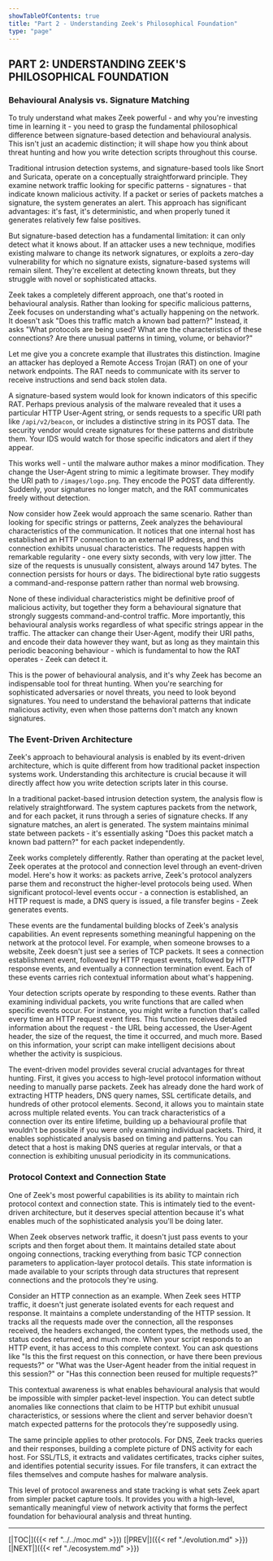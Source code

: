 ```yaml
---
showTableOfContents: true
title: "Part 2 - Understanding Zeek's Philosophical Foundation"
type: "page"
---
```



## **PART 2: UNDERSTANDING ZEEK'S PHILOSOPHICAL FOUNDATION**

### **Behavioural Analysis vs. Signature Matching**

To truly understand what makes Zeek powerful - and why you're investing time in learning it - you need to grasp the fundamental philosophical difference between signature-based detection and behavioural analysis. This isn't just an academic distinction; it will shape how you think about threat hunting and how you write detection scripts throughout this course.

Traditional intrusion detection systems, and signature-based tools like Snort and Suricata, operate on a conceptually straightforward principle. They examine network traffic looking for specific patterns - signatures - that indicate known malicious activity. If a packet or series of packets matches a signature, the system generates an alert. This approach has significant advantages: it's fast, it's deterministic, and when properly tuned it generates relatively few false positives.

But signature-based detection has a fundamental limitation: it can only detect what it knows about. If an attacker uses a new technique, modifies existing malware to change its network signatures, or exploits a zero-day vulnerability for which no signature exists, signature-based systems will remain silent. They're excellent at detecting known threats, but they struggle with novel or sophisticated attacks.

Zeek takes a completely different approach, one that's rooted in behavioural analysis. Rather than looking for specific malicious patterns, Zeek focuses on understanding what's actually happening on the network. It doesn't ask "Does this traffic match a known bad pattern?" Instead, it asks "What protocols are being used? What are the characteristics of these connections? Are there unusual patterns in timing, volume, or behavior?"

Let me give you a concrete example that illustrates this distinction. Imagine an attacker has deployed a Remote Access Trojan (RAT) on one of your network endpoints. The RAT needs to communicate with its server to receive instructions and send back stolen data.

A signature-based system would look for known indicators of this specific RAT. Perhaps previous analysis of the malware revealed that it uses a particular HTTP User-Agent string, or sends requests to a specific URI path like `/api/v2/beacon`, or includes a distinctive string in its POST data. The security vendor would create signatures for these patterns and distribute them. Your IDS would watch for those specific indicators and alert if they appear.

This works well  - until the malware author makes a minor modification. They change the User-Agent string to mimic a legitimate browser. They modify the URI path to `/images/logo.png`. They encode the POST data differently. Suddenly, your signatures no longer match, and the RAT communicates freely without detection.

Now consider how Zeek would approach the same scenario. Rather than looking for specific strings or patterns, Zeek analyzes the behavioural characteristics of the communication. It notices that one internal host has established an HTTP connection to an external IP address, and this connection exhibits unusual characteristics. The requests happen with remarkable regularity - one every sixty seconds, with very low jitter. The size of the requests is unusually consistent, always around 147 bytes. The connection persists for hours or days. The bidirectional byte ratio suggests a command-and-response pattern rather than normal web browsing.

None of these individual characteristics might be definitive proof of malicious activity, but together they form a behavioural signature that strongly suggests command-and-control traffic. More importantly, this behavioural analysis works regardless of what specific strings appear in the traffic. The attacker can change their User-Agent, modify their URI paths, and encode their data however they want, but as long as they maintain this periodic beaconing behaviour - which is fundamental to how the RAT operates - Zeek can detect it.

This is the power of behavioural analysis, and it's why Zeek has become an indispensable tool for threat hunting. When you're searching for sophisticated adversaries or novel threats, you need to look beyond signatures. You need to understand the behavioral patterns that indicate malicious activity, even when those patterns don't match any known signatures.


### **The Event-Driven Architecture**

Zeek's approach to behavioural analysis is enabled by its event-driven architecture, which is quite different from how traditional packet inspection systems work. Understanding this architecture is crucial because it will directly affect how you write detection scripts later in this course.

In a traditional packet-based intrusion detection system, the analysis flow is relatively straightforward. The system captures packets from the network, and for each packet, it runs through a series of signature checks. If any signature matches, an alert is generated. The system maintains minimal state between packets - it's essentially asking "Does this packet match a known bad pattern?" for each packet independently.

Zeek works completely differently. Rather than operating at the packet level, Zeek operates at the protocol and connection level through an event-driven model. Here's how it works: as packets arrive, Zeek's protocol analyzers parse them and reconstruct the higher-level protocols being used. When significant protocol-level events occur - a connection is established, an HTTP request is made, a DNS query is issued, a file transfer begins - Zeek generates events.

These events are the fundamental building blocks of Zeek's analysis capabilities. An event represents something meaningful happening on the network at the protocol level. For example, when someone browses to a website, Zeek doesn't just see a series of TCP packets. It sees a connection establishment event, followed by HTTP request events, followed by HTTP response events, and eventually a connection termination event. Each of these events carries rich contextual information about what's happening.

Your detection scripts operate by responding to these events. Rather than examining individual packets, you write functions that are called when specific events occur. For instance, you might write a function that's called every time an HTTP request event fires. This function receives detailed information about the request - the URL being accessed, the User-Agent header, the size of the request, the time it occurred, and much more. Based on this information, your script can make intelligent decisions about whether the activity is suspicious.

The event-driven model provides several crucial advantages for threat hunting. First, it gives you access to high-level protocol information without needing to manually parse packets. Zeek has already done the hard work of extracting HTTP headers, DNS query names, SSL certificate details, and hundreds of other protocol elements. Second, it allows you to maintain state across multiple related events. You can track characteristics of a connection over its entire lifetime, building up a behavioural profile that wouldn't be possible if you were only examining individual packets. Third, it enables sophisticated analysis based on timing and patterns. You can detect that a host is making DNS queries at regular intervals, or that a connection is exhibiting unusual periodicity in its communications.



### **Protocol Context and Connection State**

One of Zeek's most powerful capabilities is its ability to maintain rich protocol context and connection state. This is intimately tied to the event-driven architecture, but it deserves special attention because it's what enables much of the sophisticated analysis you'll be doing later.

When Zeek observes network traffic, it doesn't just pass events to your scripts and then forget about them. It maintains detailed state about ongoing connections, tracking everything from basic TCP connection parameters to application-layer protocol details. This state information is made available to your scripts through data structures that represent connections and the protocols they're using.

Consider an HTTP connection as an example. When Zeek sees HTTP traffic, it doesn't just generate isolated events for each request and response. It maintains a complete understanding of the HTTP session. It tracks all the requests made over the connection, all the responses received, the headers exchanged, the content types, the methods used, the status codes returned, and much more. When your script responds to an HTTP event, it has access to this complete context. You can ask questions like "Is this the first request on this connection, or have there been previous requests?" or "What was the User-Agent header from the initial request in this session?" or "Has this connection been reused for multiple requests?"

This contextual awareness is what enables behavioural analysis that would be impossible with simpler packet-level inspection. You can detect subtle anomalies like connections that claim to be HTTP but exhibit unusual characteristics, or sessions where the client and server behavior doesn't match expected patterns for the protocols they're supposedly using.

The same principle applies to other protocols. For DNS, Zeek tracks queries and their responses, building a complete picture of DNS activity for each host. For SSL/TLS, it extracts and validates certificates, tracks cipher suites, and identifies potential security issues. For file transfers, it can extract the files themselves and compute hashes for malware analysis.

This level of protocol awareness and state tracking is what sets Zeek apart from simpler packet capture tools. It provides you with a high-level, semantically meaningful view of network activity that forms the perfect foundation for behavioural analysis and threat hunting.


---
[|TOC|]({{< ref "../../moc.md" >}})
[|PREV|]({{< ref "./evolution.md" >}})
[|NEXT|]({{< ref "./ecosystem.md" >}})

